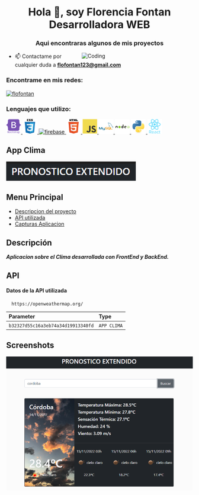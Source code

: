 
<h1 align="center">Hola 👋, soy Florencia Fontan Desarrolladora WEB</h1>

<h3 align="center">Aqui encontraras algunos de mis proyectos</h3>
<img align="right" alt="Coding" width="300" src="https://miro.medium.com/max/720/1*qdAW1TjCN57h1lbuuzvchg.gif">

- 📫 Contactame por cualquier duda a **flofontan123@gmail.com**

<h3 align="left">Encontrame en mis redes:</h3>
<p align="left">
<a href="https://instagram.com/flofontan" target="blank"><img align="center" src="https://raw.githubusercontent.com/rahuldkjain/github-profile-readme-generator/master/src/images/icons/Social/instagram.svg" alt="flofontan" height="30" width="40" /></a>
</p>

<h3 align="left">Lenguajes que utilizo:</h3>
<p align="left"> <a href="https://getbootstrap.com" target="_blank" rel="noreferrer"> <img src="https://raw.githubusercontent.com/devicons/devicon/master/icons/bootstrap/bootstrap-plain-wordmark.svg" alt="bootstrap" width="40" height="40"/> </a> <a href="https://www.w3schools.com/css/" target="_blank" rel="noreferrer"> <img src="https://raw.githubusercontent.com/devicons/devicon/master/icons/css3/css3-original-wordmark.svg" alt="css3" width="40" height="40"/> </a> <a href="https://firebase.google.com/" target="_blank" rel="noreferrer"> <img src="https://www.vectorlogo.zone/logos/firebase/firebase-icon.svg" alt="firebase" width="40" height="40"/> </a> <a href="https://www.w3.org/html/" target="_blank" rel="noreferrer"> <img src="https://raw.githubusercontent.com/devicons/devicon/master/icons/html5/html5-original-wordmark.svg" alt="html5" width="40" height="40"/> </a> <a href="https://developer.mozilla.org/en-US/docs/Web/JavaScript" target="_blank" rel="noreferrer"> <img src="https://raw.githubusercontent.com/devicons/devicon/master/icons/javascript/javascript-original.svg" alt="javascript" width="40" height="40"/> </a> <a href="https://www.mysql.com/" target="_blank" rel="noreferrer"> <img src="https://raw.githubusercontent.com/devicons/devicon/master/icons/mysql/mysql-original-wordmark.svg" alt="mysql" width="40" height="40"/> </a> <a href="https://nodejs.org" target="_blank" rel="noreferrer"> <img src="https://raw.githubusercontent.com/devicons/devicon/master/icons/nodejs/nodejs-original-wordmark.svg" alt="nodejs" width="40" height="40"/> </a> <a href="https://www.python.org" target="_blank" rel="noreferrer"> <img src="https://raw.githubusercontent.com/devicons/devicon/master/icons/python/python-original.svg" alt="python" width="40" height="40"/> </a> <a href="https://reactjs.org/" target="_blank" rel="noreferrer"> <img src="https://raw.githubusercontent.com/devicons/devicon/master/icons/react/react-original-wordmark.svg" alt="react" width="40" height="40"/> </a> </p>



## App Clima

![Titulo](https://github.com/flofon123/AppClima/blob/main/src/assets/titulo.PNG)



## Menu Principal

 - [Descripcion del proyecto](#Descripción)
 - [API utilizada](#API)
 - [Capturas Aplicacion](#Screenshots)

## Descripción

***Aplicacion sobre el Clima desarrollada con FrontEnd y BackEnd.***

## API

#### Datos de la API utilizada

```http
  https://openweathermap.org/
```

| Parameter | Type     |
| :-------- | :------- | 
| `b32327d55c16a3eb74a34d19913340fd` | `APP CLIMA` |



## Screenshots

![App Screenshot](https://github.com/flofon123/AppClima/blob/main/src/assets/capApp.PNG)

